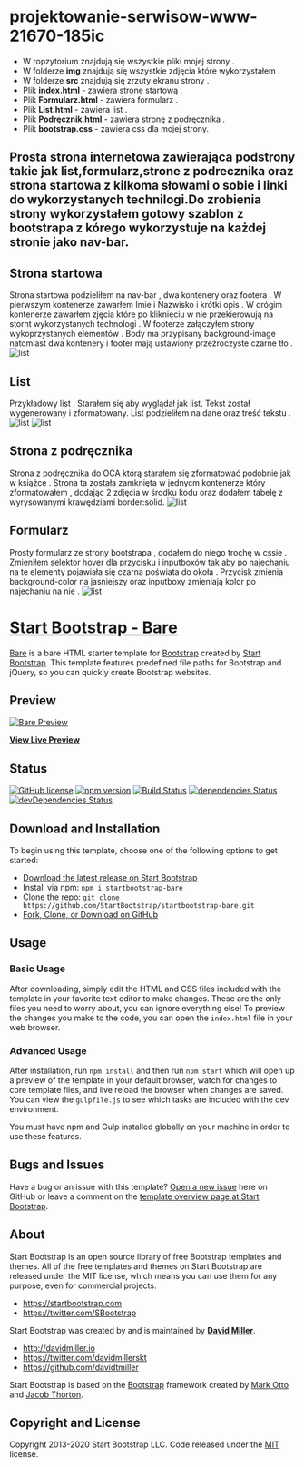  # projektowanie-serwisow-www-21670-185ic
 - W ropzytorium znajdują się wszystkie pliki mojej strony .
 - W folderze **img** znajdują się wszystkie zdjęcia które wykorzystałem .
 - W folderze **src** znajdują się zrzuty ekranu strony .
 - Plik **index.html** - zawiera strone startową .
 - Plik **Formularz.html** - zawiera formularz .
 - Plik **List.html** - zawiera list .
 - Plik **Podręcznik.html** - zawiera stronę z podręcznika .
 - Plik **bootstrap.css** -  zawiera css dla mojej strony.
<h2>Prosta strona internetowa zawierająca podstrony takie jak list,formularz,strone z podrecznika oraz strona startowa z kilkoma słowami o sobie i linki do wykorzystanych technilogi.Do zrobienia strony wykorzystałem gotowy szablon z bootstrapa z kórego wykorzystuje na każdej stronie jako nav-bar.</h2>

## Strona startowa
Strona startowa podzieliłem na nav-bar , dwa kontenery oraz footera . W pierwszym kontenerze zawarłem Imie i Nazwisko i krótki opis . W drógim kontenerze zawarłem zjęcia które po kliknięciu w nie przekierowują na stornt wykorzystanych technologi . W footerze załączyłem strony wykoprzystanych elementów . Body ma przypisany background-image natomiast dwa kontenery i footer mają ustawiony przeźroczyste czarne tło .
![list](/scr/start.PNG "Start")

## List
Przykładowy list . Starałem się aby wyglądał jak list. Tekst został wygenerowany i zformatowany. List podzieliłem na dane oraz treść tekstu .
![list](/scr/list1.PNG "List1")
![list](/scr/list2.PNG "List2")

## Strona z podręcznika
Strona z podręcznika do OCA którą starałem się zformatować podobnie jak w książce . Strona ta została zamknięta w jednycm kontenerze który zformatowałem , dodając 2 zdjęcia w środku kodu oraz dodałem tabelę z wyrysowanymi krawędziami border:solid. 
![list](/scr/podrecznik.PNG "Podrecznik")

## Formularz

Prosty formularz ze strony bootstrapa , dodałem do niego trochę w cssie . Zmieniłem selektor hover dla przycisku i inputboxów tak aby po najechaniu na te elementy pojawiała się czarna poświata do okoła . Przycisk zmienia background-color na jasniejszy oraz inputboxy zmieniają kolor po najechaniu na nie .
![list](/scr/formularz.PNG "Formularz")










# [Start Bootstrap - Bare](https://startbootstrap.com/templates/bare/)

[Bare](https://startbootstrap.com/templates/bare/) is a bare HTML starter template for [Bootstrap](https://getbootstrap.com/) created by [Start Bootstrap](https://startbootstrap.com/). This template features predefined file paths for Bootstrap and jQuery, so you can quickly create Bootstrap websites.

## Preview

[![Bare Preview](https://startbootstrap.com/assets/img/screenshots/templates/bare.png)](https://startbootstrap.github.io/startbootstrap-bare/)

**[View Live Preview](https://startbootstrap.github.io/startbootstrap-bare/)**

## Status

[![GitHub license](https://img.shields.io/badge/license-MIT-blue.svg)](https://raw.githubusercontent.com/StartBootstrap/startbootstrap-bare/master/LICENSE)
[![npm version](https://img.shields.io/npm/v/startbootstrap-bare.svg)](https://www.npmjs.com/package/startbootstrap-bare)
[![Build Status](https://travis-ci.org/StartBootstrap/startbootstrap-bare.svg?branch=master)](https://travis-ci.org/StartBootstrap/startbootstrap-bare)
[![dependencies Status](https://david-dm.org/StartBootstrap/startbootstrap-bare/status.svg)](https://david-dm.org/StartBootstrap/startbootstrap-bare)
[![devDependencies Status](https://david-dm.org/StartBootstrap/startbootstrap-bare/dev-status.svg)](https://david-dm.org/StartBootstrap/startbootstrap-bare?type=dev)

## Download and Installation

To begin using this template, choose one of the following options to get started:

* [Download the latest release on Start Bootstrap](https://startbootstrap.com/templates/bare/)
* Install via npm: `npm i startbootstrap-bare`
* Clone the repo: `git clone https://github.com/StartBootstrap/startbootstrap-bare.git`
* [Fork, Clone, or Download on GitHub](https://github.com/StartBootstrap/startbootstrap-bare)

## Usage

### Basic Usage

After downloading, simply edit the HTML and CSS files included with the template in your favorite text editor to make changes. These are the only files you need to worry about, you can ignore everything else! To preview the changes you make to the code, you can open the `index.html` file in your web browser.

### Advanced Usage

After installation, run `npm install` and then run `npm start` which will open up a preview of the template in your default browser, watch for changes to core template files, and live reload the browser when changes are saved. You can view the `gulpfile.js` to see which tasks are included with the dev environment.

You must have npm and Gulp installed globally on your machine in order to use these features.

## Bugs and Issues

Have a bug or an issue with this template? [Open a new issue](https://github.com/StartBootstrap/startbootstrap-bare/issues) here on GitHub or leave a comment on the [template overview page at Start Bootstrap](https://startbootstrap.com/templates/bare/).

## About

Start Bootstrap is an open source library of free Bootstrap templates and themes. All of the free templates and themes on Start Bootstrap are released under the MIT license, which means you can use them for any purpose, even for commercial projects.

* <https://startbootstrap.com>
* <https://twitter.com/SBootstrap>

Start Bootstrap was created by and is maintained by **[David Miller](http://davidmiller.io/)**.

* <http://davidmiller.io>
* <https://twitter.com/davidmillerskt>
* <https://github.com/davidtmiller>

Start Bootstrap is based on the [Bootstrap](https://getbootstrap.com/) framework created by [Mark Otto](https://twitter.com/mdo) and [Jacob Thorton](https://twitter.com/fat).

## Copyright and License

Copyright 2013-2020 Start Bootstrap LLC. Code released under the [MIT](https://github.com/StartBootstrap/startbootstrap-bare/blob/master/LICENSE) license.
